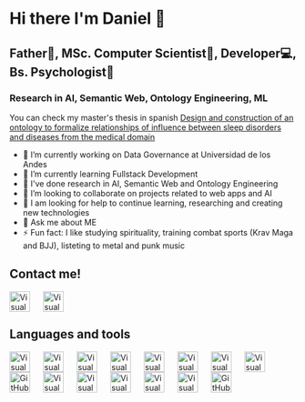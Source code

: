 # Hi there I'm Daniel 👋

## Father🚸, MSc. Computer Scientist🤖, Developer💻, Bs. Psychologist📖

### Research in AI, Semantic Web, Ontology Engineering, ML 

You can check my master's thesis in spanish [Design and construction of an ontology to formalize relationships of influence between sleep disorders and diseases from the medical domain][thesis]

- 🔭 I’m currently working on Data Governance at Universidad de los Andes
- 🌱 I’m currently learning Fullstack Development
- 🔬 I've done research in AI, Semantic Web and Ontology Engineering
- 👯 I’m looking to collaborate on projects related to web apps and AI
- 🤔 I am looking for help to continue learning, researching and creating new technologies
- 💬 Ask me about ME
- ⚡ Fun fact: I like studying spirituality, training combat sports (Krav Maga and BJJ), listeting to metal and punk music

## Contact me!

[<img align="left" alt="Visual Studio Code" width="36px" src="https://cdn.jsdelivr.net/gh/devicons/devicon/icons/linkedin/linkedin-original.svg" style="padding-right:20px;" />][linkedin]
[<img align="left" alt="Visual Studio Code" width="36px" src="https://cdn.jsdelivr.net/gh/devicons/devicon/icons/google/google-original.svg" style="padding-right:20px;" />](mailto:danielmartinezrairan@gmail.com)
          

<br></br>

## Languages and tools
<img align="left" alt="Visual Studio Code" width="36px" src="https://cdn.jsdelivr.net/gh/devicons/devicon/icons/visualstudio/visualstudio-plain.svg" style="padding-right:20px;" />
<img align="left" alt="Visual Studio Code" width="36px" src="https://cdn.jsdelivr.net/gh/devicons/devicon/icons/html5/html5-original.svg" style="padding-right:20px;" />
<img align="left" alt="Visual Studio Code" width="36px" src="https://cdn.jsdelivr.net/gh/devicons/devicon/icons/css3/css3-original.svg" style="padding-right:20px;" />
<img align="left" alt="Visual Studio Code" width="36px" src="https://cdn.jsdelivr.net/gh/devicons/devicon/icons/bootstrap/bootstrap-original.svg" style="padding-right:20px;" />
<img align="left" alt="Visual Studio Code" width="36px" src="https://cdn.jsdelivr.net/gh/devicons/devicon/icons/react/react-original.svg" style="padding-right:20px;" />
<img align="left" alt="Visual Studio Code" width="36px" src="https://cdn.jsdelivr.net/gh/devicons/devicon/icons/javascript/javascript-original.svg" style="padding-right:20px;" />
<img align="left" alt="Visual Studio Code" width="36px" src="https://cdn.jsdelivr.net/gh/devicons/devicon/icons/python/python-original.svg" style="padding-right:20px;" />
<img align="left" alt="Visual Studio Code" width="36px" src="https://cdn.jsdelivr.net/gh/devicons/devicon/icons/anaconda/anaconda-original.svg" style="padding-right:20px;" />
<img align="left" alt="GitHub" width="36px" src="https://cdn.jsdelivr.net/gh/devicons/devicon/icons/jupyter/jupyter-original.svg" style="padding-right:20px;" />
<img align="left" alt="Visual Studio Code" width="36px" src="https://cdn.jsdelivr.net/gh/devicons/devicon/icons/pandas/pandas-original.svg" style="padding-right:20px;" />
<img align="left" alt="Visual Studio Code" width="36px" src="https://cdn.jsdelivr.net/gh/devicons/devicon/icons/numpy/numpy-original.svg" style="padding-right:20px;" />
<img align="left" alt="Visual Studio Code" width="36px" src="https://cdn.jsdelivr.net/gh/devicons/devicon/icons/flask/flask-original.svg" style="padding-right:20px;" />
<img align="left" alt="Visual Studio Code" width="36px" src="https://cdn.jsdelivr.net/gh/devicons/devicon/icons/sqlalchemy/sqlalchemy-original.svg" style="padding-right:20px;" />
<img align="left" alt="Visual Studio Code" width="36px" src="https://cdn.jsdelivr.net/gh/devicons/devicon/icons/git/git-original.svg" style="padding-right:20px;" />
<img align="left" alt="GitHub" width="36px" src="https://www.vectorlogo.zone/logos/github/github-icon.svg" style="padding-right:20px;" />
          
          

<!--
**mrdaniel88/mrdaniel88** is a ✨ _special_ ✨ repository because its `README.md` (this file) appears on your GitHub profile.

Here are some ideas to get you started:

- 🔭 I’m currently working on ...
- 🌱 I’m currently learning ...
- 👯 I’m looking to collaborate on ...
- 🤔 I’m looking for help with ...
- 💬 Ask me about ...
- 📫 How to reach me: ...
- 😄 Pronouns: ...
- ⚡ Fun fact: ...
-->

[thesis]: https://repositorio.uniandes.edu.co/bitstream/handle/1992/50980/22677.pdf?sequence=1&isAllowed=y
[linkedin]: https://www.linkedin.com/in/danielmartinezrairan/
